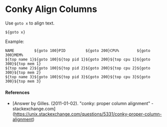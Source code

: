 Conky Align Columns
===================

Use `goto x` to align text.

`${goto x}`

Example:
```
NAME         ${goto 100}PID         ${goto 200}CPU%        ${goto 300}MEM%
${top name 1}${goto 100}${top pid 1}${goto 200}${top cpu 1}${goto 300}${top mem 1}
${top name 2}${goto 100}${top pid 2}${goto 200}${top cpu 2}${goto 300}${top mem 2}
${top name 3}${goto 100}${top pid 3}${goto 200}${top cpu 3}${goto 300}${top mem 3}
```

#### References
- [Answer by Gilles. (2011-01-02). "conky: proper column alignment" - stackexchange.com]
(https://unix.stackexchange.com/questions/5331/conky-proper-column-alignment)

